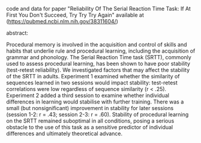 
code and data for paper "Reliability Of The Serial Reaction Time Task: If At First You Don't Succeed, Try Try Try Again" available at (https://pubmed.ncbi.nlm.nih.gov/38311604/)

abstract:

Procedural memory is involved in the acquisition and control of skills and habits that underlie rule and procedural learning, including the acquisition of grammar and phonology. The Serial Reaction Time task (SRTT), commonly used to assess procedural learning, has been shown to have poor stability (test-retest reliability). We investigated factors that may affect the stability of the SRTT in adults. Experiment 1 examined whether the similarity of sequences learned in two sessions would impact stability: test-retest correlations were low regardless of sequence similarity (r < .25). Experiment 2 added a third session to examine whether individual differences in learning would stabilise with further training. There was a small (but nonsignificant) improvement in stability for later sessions (session 1-2: r = .43; session 2-3: r = .60). Stability of procedural learning on the SRTT remained suboptimal in all conditions, posing a serious obstacle to the use of this task as a sensitive predictor of individual differences and ultimately theoretical advance.

